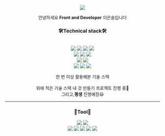   <div align="center">
  <!--아이콘 둥글게 만들때는 style=flat&-->
    <img src="https://capsule-render.vercel.app/api?type=Waving&color=B0DAFF&height=180&section=header&text=Hellow,%20I'm%20EunSol&fontAlignY=35&fontSize=32&fontColor=ffffff" />
  </div>
    <div align=center>
   <p>안녕하세요 <b>Front and Developer</b> 이은솔입니다</p>
  </div>
  
  <div align=center>
   <h3>🛠️Technical stack🛠️</h3>
   <br />
   <img src="https://img.shields.io/badge/HTML5-E34F26?style=for-the-badge&logo=HTML5&logoColor=white">
   <img src="https://img.shields.io/badge/CSS3-1572B6?style=for-the-badge&logo=CSS3&logoColor=white"> 
   <img src="https://img.shields.io/badge/JavaScript-F7DF1E?style=for-the-badge&logo=JavaScript&logoColor=white"> 
   <img src="https://img.shields.io/badge/typescript-3178C6?style=for-the-badge&logo=TypeScript&logoColor=white"> 
  
   <br />
    
   <img src="https://img.shields.io/badge/React-61DAFB?style=for-the-badge&logo=React&logoColor=white"> 
   <img src="https://img.shields.io/badge/redux-764ABC?style=for-the-badge&logo=redux&logoColor=white" /> 
   <img src="https://img.shields.io/badge/Node.js-339933?style=for-the-badge&logo=Node.js&logoColor=white">    
  
   <br />
   <img src="https://img.shields.io/badge/flutter-02569B?style=for-the-badge&logo=flutter&logoColor=white" /> 
   <img src="https://img.shields.io/badge/dart-0175C2?style=for-the-badge&logo=dart&logoColor=white" /> 
   
   
   <br />
   <img src="https://img.shields.io/badge/jQuery-0769AD?style=for-the-badge&logo=jQuery&logoColor=white" /> 
   <img src="https://img.shields.io/badge/Bootstrap-7952B3?style=for-the-badge&logo=Bootstrap&logoColor=white" />
   <img src="https://img.shields.io/badge/styledcomponents-DB7093?style=for-the-badge&logo=styledcomponents&logoColor=white" />
 
  <br/>
  
  <span>한 번 이상 활용해본 기술 스택</span>
  <br/>
  <br/>
  <span>위에 적은 기술 스택 내 것 만들기 프로젝트 진행 중💪</span> <br/>
  <span>그리고,<b>평생</b> 진행예정😃</span>
   
  </div>

  <hr/>

  <div align=center>
    <h3>📐Tool📐</h3>
    <img src="https://img.shields.io/badge/Photoshop-31A8FF?style=for-the-badge&logo=adobephotoshop&logoColor=white"> 
    <img src="https://img.shields.io/badge/Illustration-FF9A00?style=for-the-badge&logo=adobeillustrator&logoColor=white">  <br/ >
    <img src="https://img.shields.io/badge/git-F05032?style=for-the-badge&logo=git&logoColor=white"> 
    <img src="https://img.shields.io/badge/github-181717?style=for-the-badge&logo=github&logoColor=white"> 
    <img src="https://img.shields.io/badge/figma-F24E1E?style=for-the-badge&logo=figma&logoColor=white" />
    <img src="https://img.shields.io/badge/slack-4A154B?style=for-the-badge&logo=slack&logoColor=white" />
    <img src="https://img.shields.io/badge/Notion-000000?style=for-the-badge&logo=Notion&logoColor=white" />
  
        
     
  </div>


